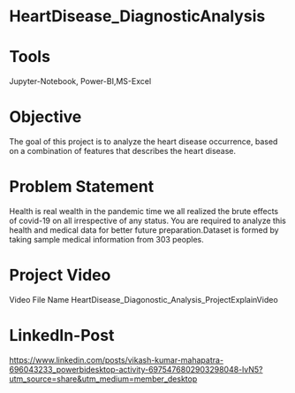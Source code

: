 # HeartDisease_DiagnosticAnalysis
# Tools
Jupyter-Notebook, Power-BI,MS-Excel
# Objective
The goal of this project is to analyze the heart disease occurrence, based on a combination of features that describes the heart disease.
# Problem Statement
Health is real wealth in the pandemic time we all realized the brute effects of covid-19 on all irrespective of any status. You are required to analyze this health and medical data for better future preparation.Dataset is formed by taking sample medical information from 303 peoples.
# Project Video 
Video File Name HeartDisease_Diagonostic_Analysis_ProjectExplainVideo
# LinkedIn-Post
https://www.linkedin.com/posts/vikash-kumar-mahapatra-696043233_powerbidesktop-activity-6975476802903298048-lvN5?utm_source=share&utm_medium=member_desktop
